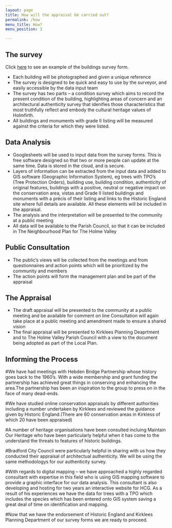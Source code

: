 ```yaml
---
layout: page
title: How will the appraisal be carried out?
permalink: /how
menu_title: How?
menu_position: 3

---
```


## The survey

Click [here](#) to see an example of the buildings survey form.

* Each building will be photographed and given a unique reference
* The survey is designed to be quick and easy to use by the surveyor, and easily accessible by the data input team
* The survey has two parts – a condition survey which aims to record the present condition of the building, highlighting areas of concern and an architectural authenticity survey that idenifies those characteristics that most truthfully reflect and embody the cultural heritage values of Holmfirth.
* All buildings and monuments with grade II listing will be measured against the criteria for which they were listed.


## Data Analysis
* Googlesheets will be used to input data from the survey forms. This is free software designed so that two or more people can update at the same time. Data is stored in the cloud, and is secure.
* Layers of information can be extracted from the input data and added to GIS software (Geographic Information System), eg trees with TPO’s (Tree Protection Orders), building use, building condition, authenticity of original features, buildings with a positive, neutral or negative impact on the conservation area, vistas and Grade II listed buildings and monuments with a précis of their listing and links to the Historic England site where full details are available. All these elements will be included in the appraisal.
* The analysis and the interpretation will be presented to the community at a public meeting
* All data will be available to the Parish Council, so that it can be included in The Neighbourhood Plan for The Holme Valley

## Public Consultation
* The public’s views will be collected from the meetings and from questionnaires and action points which will be prioritized by the community and members
* The action points will form the management plan and be part of the appraisal

## The Appraisal
* The draft appraisal will be presented to the community at a public meeting and be available for comment on line
Consultation will again take place at a public meeting and amendment made to ensure a shared vision
* The final appraisal will be presented to Kirklees Planning Deaprtment and to The Holme Valley Parish Council with a view to the document being adopted as part of the Local Plan.


## Informing the Process

#We have had meetings with Hebden Bridge Partnership whose history goes back to the 1960’s. With a wide membership and grant funding the partnership has achieved great things in conserving and enhancing the area.The partnership has been an inspiration to the group to press on in the face of many dead-ends.

#We have studied online conservation appraisals by different authorities including a number undertaken by Kirklees and reviewed the guidance given by Historic England.(There are 60 conservation areas in Kirkless of which 20 have been appraised)

#A number of heritage organisations have been consulted incluing Maintain Our Heritage who have been particularly helpful when it has come to the understand the threats to features of historic buildings.

#Bradford City Council were particularly helpful in sharing with us how they conducted their appraisal of architectual authenticity.  We will be using the same methodologys for our authenticity survey.

#With regards to digital mapping – we have approached a highly regarded consultant with expertise in this field who is using GIS mapping software to provide a graphic interface for our data analysis. This consultant is also developing and hosting for two years an interactive website for HCG. As a result of his experiences we have the data for trees with a TPO which includes the species which has been entered onto GIS system saving a great deal of time on identification and mapping.

#Now that we have the endorsement of Historic England and Kirklees Planning Department of our survey forms we are ready to proceed.
